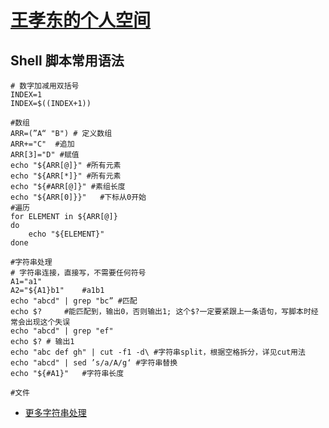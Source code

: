 # [王孝东的个人空间](https://scm-git.github.io/)
## Shell 脚本常用语法

```shell
# 数字加减用双括号
INDEX=1
INDEX=$((INDEX+1))

#数组
ARR=(”A“ "B") # 定义数组
ARR+="C"  #追加
ARR[3]="D" #赋值
echo "${ARR[@]}" #所有元素
echo "${ARR[*]}" #所有元素
echo "${#ARR[@]}" #素组长度
echo "${ARR[0]}}"   #下标从0开始
#遍历
for ELEMENT in ${ARR[@]}
do
    echo "${ELEMENT}"
done

#字符串处理
# 字符串连接，直接写，不需要任何符号
A1="a1"
A2="${A1}b1"    #a1b1
echo "abcd" | grep "bc” #匹配
echo $?     #能匹配到，输出0，否则输出1; 这个$?一定要紧跟上一条语句，写脚本时经常会出现这个失误
echo "abcd" | grep "ef"
echo $? # 输出1
echo "abc def gh" | cut -f1 -d\ #字符串split，根据空格拆分，详见cut用法
echo "abcd" | sed ’s/a/A/g‘ #字符串替换
echo "${#A1}"   #字符串长度

#文件
```

* [更多字符串处理](http://www.cnblogs.com/chengmo/archive/2010/10/02/1841355.html)
